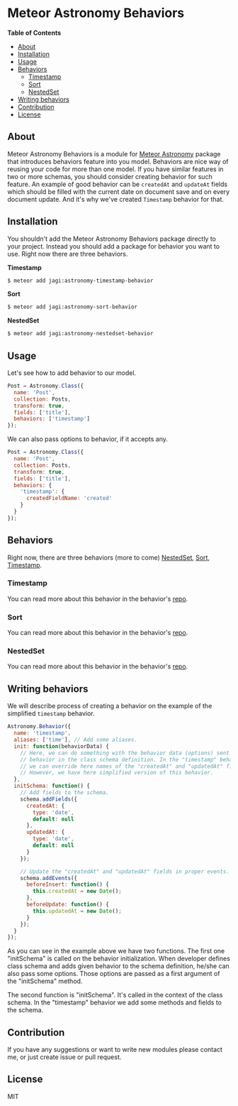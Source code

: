 # Meteor Astronomy Behaviors

**Table of Contents**
- [About](#about)
- [Installation](#installation)
- [Usage](#usage)
- [Behaviors](#behaviors)
  - [Timestamp](#timestamp)
  - [Sort](#sort)
  - [NestedSet](#nested-set)
- [Writing behaviors](#writing-behaviors)
- [Contribution](#contribution)
- [License](#license)

## About

Meteor Astronomy Behaviors is a module for [Meteor Astronomy](https://github.com/jagi/meteor-astronomy) package that introduces behaviors feature into you model. Behaviors are nice way of reusing your code for more than one model. If you have similar features in two or more schemas, you should consider creating behavior for such feature. An example of good behavior can be `createdAt` and `updateAt` fields which should be filled with the current date on document save and on every document update. And it's why we've created `Timestamp` behavior for that.

## Installation

You shouldn't add the Meteor Astronomy Behaviors package directly to your project. Instead you should add a package for behavior you want to use. Right now there are three behaviors.

**Timestamp**

```sh
$ meteor add jagi:astronomy-timestamp-behavior
```

**Sort**

```sh
$ meteor add jagi:astronomy-sort-behavior
```

**NestedSet**

```sh
$ meteor add jagi:astronomy-nestedset-behavior
```

## Usage

Let's see how to add behavior to our model.

```js
Post = Astronomy.Class({
  name: 'Post',
  collection: Posts,
  transform: true,
  fields: ['title'],
  behaviors: ['timestamp']
});
```

We can also pass options to behavior, if it accepts any.

```js
Post = Astronomy.Class({
  name: 'Post',
  collection: Posts,
  transform: true,
  fields: ['title'],
  behaviors: {
    'timestamp': {
      createdFieldName: 'created'
    }
  }
});
```

## Behaviors

Right now, there are three behaviors (more to come) [NestedSet](#nestedset), [Sort](#sort), [Timestamp](#timestamp).

### Timestamp

You can read more about this behavior in the behavior's [repo](https://github.com/jagi/meteor-astronomy-timestamp-behavior).

### Sort

You can read more about this behavior in the behavior's [repo](https://github.com/jagi/meteor-astronomy-sort-behavior).

### NestedSet

You can read more about this behavior in the behavior's [repo](https://github.com/jagi/meteor-astronomy-nestedset-behavior).

## Writing behaviors

We will describe process of creating a behavior on the example of the simplified `timestamp` behavior.

```js
Astronomy.Behavior({
  name: 'timestamp',
  aliases: ['time'], // Add some aliases.
  init: function(behaviorData) {
    // Here, we can do something with the behavior data (options) sent to
    // behavior in the class schema definition. In the "timestamp" behavior
    // we can override here names of the "createdAt" and "updatedAt" fields.
    // However, we have here simplified version of this behavior.
  },
  initSchema: function() {
    // Add fields to the schema.
    schema.addFields({
      createdAt: {
        type: 'date',
        default: null
      },
      updatedAt: {
        type: 'date',
        default: null
      }
    });

    // Update the "createdAt" and "updatedAt" fields in proper events.
    schema.addEvents({
      beforeInsert: function() {
        this.createdAt = new Date();
      },
      beforeUpdate: function() {
        this.updatedAt = new Date();
      }
    });
  }
});
```

As you can see in the example above we have two functions. The first one "initSchema" is called on the behavior initialization. When developer defines class schema and adds given behavior to the schema definition, he/she can also pass some options. Those options are passed as a first argument of the "initSchema" method.

The second function is "initSchema". It's called in the context of the class schema. In the "timestamp" behavior we add some methods and fields to the schema.

## Contribution

If you have any suggestions or want to write new modules please contact me, or just create issue or pull request.

## License

MIT
